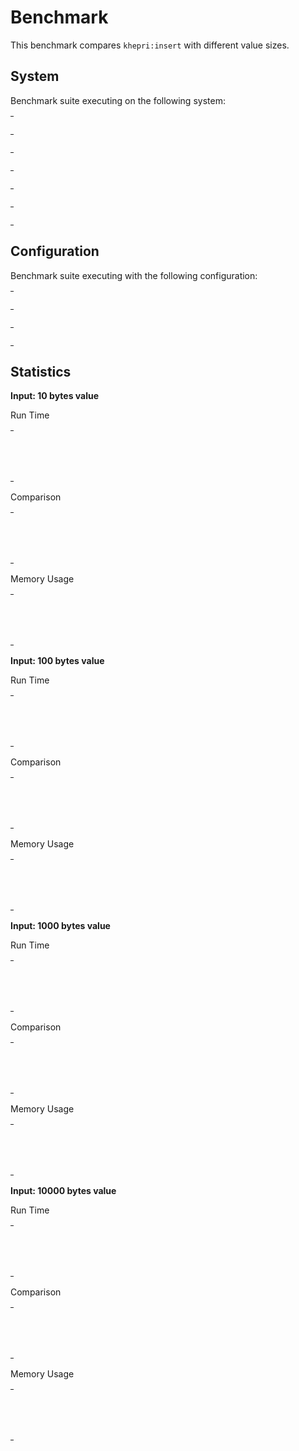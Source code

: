 
# Benchmark

This benchmark compares `khepri:insert` with different value sizes.


## System

Benchmark suite executing on the following system:

<table style="width: 1%">
  <tr>
    <th style="width: 1%; white-space: nowrap">Operating System</th>
    <td>Linux</td>
  </tr><tr>
    <th style="white-space: nowrap">CPU Information</th>
    <td style="white-space: nowrap">Intel(R) Xeon(R) CPU @ 2.80GHz</td>
  </tr><tr>
    <th style="white-space: nowrap">Number of Available Cores</th>
    <td style="white-space: nowrap">8</td>
  </tr><tr>
    <th style="white-space: nowrap">Available Memory</th>
    <td style="white-space: nowrap">7.76 GB</td>
  </tr><tr>
    <th style="white-space: nowrap">Elixir Version</th>
    <td style="white-space: nowrap">1.12.3</td>
  </tr><tr>
    <th style="white-space: nowrap">Erlang Version</th>
    <td style="white-space: nowrap">24.1.7</td>
  </tr>
</table>

## Configuration

Benchmark suite executing with the following configuration:

<table style="width: 1%">
  <tr>
    <th style="width: 1%">:time</th>
    <td style="white-space: nowrap">3 s</td>
  </tr><tr>
    <th>:parallel</th>
    <td style="white-space: nowrap">1</td>
  </tr><tr>
    <th>:warmup</th>
    <td style="white-space: nowrap">100 ms</td>
  </tr>
</table>

## Statistics




__Input: 10 bytes value__

Run Time

<table style="width: 1%">
  <tr>
    <th>Name</th>
    <th style="text-align: right">IPS</th>
    <th style="text-align: right">Average</th>
    <th style="text-align: right">Devitation</th>
    <th style="text-align: right">Median</th>
    <th style="text-align: right">99th&nbsp;%</th>
  </tr>

  <tr>
    <td style="white-space: nowrap">insert_root</td>
    <td style="white-space: nowrap; text-align: right">1.62 K</td>
    <td style="white-space: nowrap; text-align: right">615.46 &micro;s</td>
    <td style="white-space: nowrap; text-align: right">&plusmn;38.89%</td>
    <td style="white-space: nowrap; text-align: right">565.19 &micro;s</td>
    <td style="white-space: nowrap; text-align: right">1663.96 &micro;s</td>
  </tr>

  <tr>
    <td style="white-space: nowrap">insert_5deep</td>
    <td style="white-space: nowrap; text-align: right">1.60 K</td>
    <td style="white-space: nowrap; text-align: right">624.59 &micro;s</td>
    <td style="white-space: nowrap; text-align: right">&plusmn;49.67%</td>
    <td style="white-space: nowrap; text-align: right">556.13 &micro;s</td>
    <td style="white-space: nowrap; text-align: right">1716.21 &micro;s</td>
  </tr>

</table>


Comparison

<table style="width: 1%">
  <tr>
    <th>Name</th>
    <th style="text-align: right">IPS</th>
    <th style="text-align: right">Slower</th>
  <tr>
    <td style="white-space: nowrap">insert_root</td>
    <td style="white-space: nowrap;text-align: right">1.62 K</td>
    <td>&nbsp;</td>
  </tr>

  <tr>
    <td style="white-space: nowrap">insert_5deep</td>
    <td style="white-space: nowrap; text-align: right">1.60 K</td>
    <td style="white-space: nowrap; text-align: right">1.01x</td>
  </tr>

</table>



Memory Usage

<table style="width: 1%">
  <tr>
    <th>Name</th>
    <th style="text-align: right">Memory</th>
    <th style="text-align: right">Factor</th>
  </tr>
  <tr>
    <td style="white-space: nowrap">insert_root</td>
    <td style="white-space: nowrap">832.86 B</td>
    <td>&nbsp;</td>
  </tr>
    <tr>
    <td style="white-space: nowrap">insert_5deep</td>
    <td style="white-space: nowrap">960.14 B</td>
    <td>1.15x</td>
  </tr>
</table>



__Input: 100 bytes value__

Run Time

<table style="width: 1%">
  <tr>
    <th>Name</th>
    <th style="text-align: right">IPS</th>
    <th style="text-align: right">Average</th>
    <th style="text-align: right">Devitation</th>
    <th style="text-align: right">Median</th>
    <th style="text-align: right">99th&nbsp;%</th>
  </tr>

  <tr>
    <td style="white-space: nowrap">insert_root</td>
    <td style="white-space: nowrap; text-align: right">1.61 K</td>
    <td style="white-space: nowrap; text-align: right">623.01 &micro;s</td>
    <td style="white-space: nowrap; text-align: right">&plusmn;55.76%</td>
    <td style="white-space: nowrap; text-align: right">541.49 &micro;s</td>
    <td style="white-space: nowrap; text-align: right">1691.64 &micro;s</td>
  </tr>

  <tr>
    <td style="white-space: nowrap">insert_5deep</td>
    <td style="white-space: nowrap; text-align: right">1.59 K</td>
    <td style="white-space: nowrap; text-align: right">627.28 &micro;s</td>
    <td style="white-space: nowrap; text-align: right">&plusmn;48.09%</td>
    <td style="white-space: nowrap; text-align: right">537.02 &micro;s</td>
    <td style="white-space: nowrap; text-align: right">1680.89 &micro;s</td>
  </tr>

</table>


Comparison

<table style="width: 1%">
  <tr>
    <th>Name</th>
    <th style="text-align: right">IPS</th>
    <th style="text-align: right">Slower</th>
  <tr>
    <td style="white-space: nowrap">insert_root</td>
    <td style="white-space: nowrap;text-align: right">1.61 K</td>
    <td>&nbsp;</td>
  </tr>

  <tr>
    <td style="white-space: nowrap">insert_5deep</td>
    <td style="white-space: nowrap; text-align: right">1.59 K</td>
    <td style="white-space: nowrap; text-align: right">1.01x</td>
  </tr>

</table>



Memory Usage

<table style="width: 1%">
  <tr>
    <th>Name</th>
    <th style="text-align: right">Memory</th>
    <th style="text-align: right">Factor</th>
  </tr>
  <tr>
    <td style="white-space: nowrap">insert_root</td>
    <td style="white-space: nowrap">833.09 B</td>
    <td>&nbsp;</td>
  </tr>
    <tr>
    <td style="white-space: nowrap">insert_5deep</td>
    <td style="white-space: nowrap">960.03 B</td>
    <td>1.15x</td>
  </tr>
</table>



__Input: 1000 bytes value__

Run Time

<table style="width: 1%">
  <tr>
    <th>Name</th>
    <th style="text-align: right">IPS</th>
    <th style="text-align: right">Average</th>
    <th style="text-align: right">Devitation</th>
    <th style="text-align: right">Median</th>
    <th style="text-align: right">99th&nbsp;%</th>
  </tr>

  <tr>
    <td style="white-space: nowrap">insert_root</td>
    <td style="white-space: nowrap; text-align: right">1.13 K</td>
    <td style="white-space: nowrap; text-align: right">881.12 &micro;s</td>
    <td style="white-space: nowrap; text-align: right">&plusmn;56.38%</td>
    <td style="white-space: nowrap; text-align: right">596.02 &micro;s</td>
    <td style="white-space: nowrap; text-align: right">1865.45 &micro;s</td>
  </tr>

  <tr>
    <td style="white-space: nowrap">insert_5deep</td>
    <td style="white-space: nowrap; text-align: right">1.07 K</td>
    <td style="white-space: nowrap; text-align: right">932.10 &micro;s</td>
    <td style="white-space: nowrap; text-align: right">&plusmn;57.24%</td>
    <td style="white-space: nowrap; text-align: right">642.03 &micro;s</td>
    <td style="white-space: nowrap; text-align: right">1960.46 &micro;s</td>
  </tr>

</table>


Comparison

<table style="width: 1%">
  <tr>
    <th>Name</th>
    <th style="text-align: right">IPS</th>
    <th style="text-align: right">Slower</th>
  <tr>
    <td style="white-space: nowrap">insert_root</td>
    <td style="white-space: nowrap;text-align: right">1.13 K</td>
    <td>&nbsp;</td>
  </tr>

  <tr>
    <td style="white-space: nowrap">insert_5deep</td>
    <td style="white-space: nowrap; text-align: right">1.07 K</td>
    <td style="white-space: nowrap; text-align: right">1.06x</td>
  </tr>

</table>



Memory Usage

<table style="width: 1%">
  <tr>
    <th>Name</th>
    <th style="text-align: right">Memory</th>
    <th style="text-align: right">Factor</th>
  </tr>
  <tr>
    <td style="white-space: nowrap">insert_root</td>
    <td style="white-space: nowrap">832.72 B</td>
    <td>&nbsp;</td>
  </tr>
    <tr>
    <td style="white-space: nowrap">insert_5deep</td>
    <td style="white-space: nowrap">960.05 B</td>
    <td>1.15x</td>
  </tr>
</table>



__Input: 10000 bytes value__

Run Time

<table style="width: 1%">
  <tr>
    <th>Name</th>
    <th style="text-align: right">IPS</th>
    <th style="text-align: right">Average</th>
    <th style="text-align: right">Devitation</th>
    <th style="text-align: right">Median</th>
    <th style="text-align: right">99th&nbsp;%</th>
  </tr>

  <tr>
    <td style="white-space: nowrap">insert_root</td>
    <td style="white-space: nowrap; text-align: right">612.03</td>
    <td style="white-space: nowrap; text-align: right">1.63 ms</td>
    <td style="white-space: nowrap; text-align: right">&plusmn;7.71%</td>
    <td style="white-space: nowrap; text-align: right">1.62 ms</td>
    <td style="white-space: nowrap; text-align: right">2.01 ms</td>
  </tr>

  <tr>
    <td style="white-space: nowrap">insert_5deep</td>
    <td style="white-space: nowrap; text-align: right">590.77</td>
    <td style="white-space: nowrap; text-align: right">1.69 ms</td>
    <td style="white-space: nowrap; text-align: right">&plusmn;11.90%</td>
    <td style="white-space: nowrap; text-align: right">1.67 ms</td>
    <td style="white-space: nowrap; text-align: right">2.09 ms</td>
  </tr>

</table>


Comparison

<table style="width: 1%">
  <tr>
    <th>Name</th>
    <th style="text-align: right">IPS</th>
    <th style="text-align: right">Slower</th>
  <tr>
    <td style="white-space: nowrap">insert_root</td>
    <td style="white-space: nowrap;text-align: right">612.03</td>
    <td>&nbsp;</td>
  </tr>

  <tr>
    <td style="white-space: nowrap">insert_5deep</td>
    <td style="white-space: nowrap; text-align: right">590.77</td>
    <td style="white-space: nowrap; text-align: right">1.04x</td>
  </tr>

</table>



Memory Usage

<table style="width: 1%">
  <tr>
    <th>Name</th>
    <th style="text-align: right">Memory</th>
    <th style="text-align: right">Factor</th>
  </tr>
  <tr>
    <td style="white-space: nowrap">insert_root</td>
    <td style="white-space: nowrap">832.99 B</td>
    <td>&nbsp;</td>
  </tr>
    <tr>
    <td style="white-space: nowrap">insert_5deep</td>
    <td style="white-space: nowrap">960 B</td>
    <td>1.15x</td>
  </tr>
</table>


